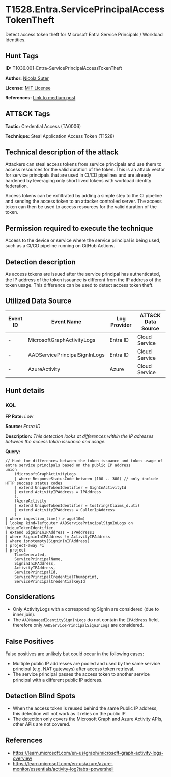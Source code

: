 # T1528.Entra.ServicePrincipalAccessTokenTheft

Detect access token theft for Microsoft Entra Service Principals / Workload Identities.

## Hunt Tags

**ID:** T1036.001-Entra-ServicePrincipalAccessTokenTheft

**Author:** [Nicola Suter](https://nicolasuter.ch)

**License:** [MIT License](https://github.com/nicolonsky/ITDR/blob/main/LICENSE)

**References:** [Link to medium post](https://nicolasuter.medium.com)

## ATT&CK Tags

**Tactic:** Credential Access (TA0006)

**Technique:** Steal Application Access Token (T1528)

## Technical description of the attack

Attackers can steal access tokens from service principals and use them to access resources for the valid duration of the token. This is an attack vector for service principals that are used in CI/CD pipelines and are already hardened by leveraging only short lived tokens with workload identity federation.

Access tokens can be exfiltrated by adding a simple step to the CI pipeline and sending the access token to an attacker controlled server. The access token can then be used to access resources for the valid duration of the token.

## Permission required to execute the technique

Access to the device or service where the service principal is being used, such as a CI/CD pipeline running on GitHub Actions.

## Detection description

As access tokens are issued after the service principal has authenticated, the IP address of the token issuance is different from the IP address of the token usage. This difference can be used to detect access token theft.

## Utilized Data Source

| Event ID | Event Name                    | Log Provider | ATT&CK Data Source |
| -------- | ----------------------------- | ------------ | ------------------ |
| -        | MicrosoftGraphActivityLogs    | Entra ID     | Cloud Service      |
| -        | AADServicePrincipalSignInLogs | Entra ID     | Cloud Service      |
| -        | AzureActivity | Azure    | Cloud Service      |

## Hunt details

### KQL

**FP Rate:** _Low_

**Source:** _Entra ID_

**Description:** _This detection looks at differences within the IP adresses between the access token issuance and usage._

**Query:**

```kusto
// Hunt for differences between the token issuance and token usage of entra service principals based on the public IP address
union
    (MicrosoftGraphActivityLogs
    | where ResponseStatusCode between (100 .. 300) // only include HTTP success status codes
    | extend UniqueTokenIdentifier = SignInActivityId
    | extend ActivityIPAddress = IPAddress
    ),
    (AzureActivity
    | extend UniqueTokenIdentifier = tostring(Claims_d.uti)
    | extend ActivityIPAddress = CallerIpAddress
    )
| where ingestion_time() > ago(10m)
| lookup kind=leftouter AADServicePrincipalSignInLogs on UniqueTokenIdentifier
| extend SigninInIPAddress = IPAddress1
| where SigninInIPAddress != ActivityIPAddress
| where isnotempty(SigninInIPAddress)
| project-away *1
| project
    TimeGenerated,
    ServicePrincipalName,
    SigninInIPAddress,
    ActivityIPAddress,
    ServicePrincipalId,
    ServicePrincipalCredentialThumbprint,
    ServicePrincipalCredentialKeyId
```

## Considerations

- Only ActivityLogs with a corresponding SignIn are considered (due to inner join).
- The `AADManagedIdentitySignInLogs` do not contain the `IPAddress` field, therefore only `AADServicePrincipalSignInLogs` are considered.

## False Positives

False positives are unlikely but could occur in the following cases:

- Multiple public IP addresses are pooled and used by the same service principal (e.g. NAT gateways) after access token retrieval.
- The service principal passes the access token to another service principal with a different public IP address.

## Detection Blind Spots

- When the access token is reused behind the same Public IP address, this detection will not work as it relies on the public IP.
- The detection only covers the Microsoft Graph and Azure Activity APIs, other APIs are not covered.

## References

- https://learn.microsoft.com/en-us/graph/microsoft-graph-activity-logs-overview
- https://learn.microsoft.com/en-us/azure/azure-monitor/essentials/activity-log?tabs=powershell
